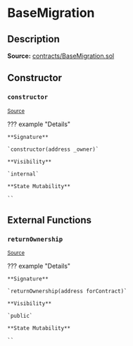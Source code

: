 # BaseMigration

## Description

**Source:** [contracts/BaseMigration.sol](https://github.com/Synthetixio/synthetix/tree/v2.83.1/contracts/BaseMigration.sol)

## Constructor

### `constructor`

<sub>[Source](https://github.com/Synthetixio/synthetix/tree/v2.83.1/contracts/BaseMigration.sol#L6)</sub>

??? example "Details"

    **Signature**

    `constructor(address _owner)`

    **Visibility**

    `internal`

    **State Mutability**

    ``

## External Functions

### `returnOwnership`

<sub>[Source](https://github.com/Synthetixio/synthetix/tree/v2.83.1/contracts/BaseMigration.sol#L9)</sub>

??? example "Details"

    **Signature**

    `returnOwnership(address forContract)`

    **Visibility**

    `public`

    **State Mutability**

    ``
